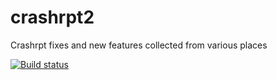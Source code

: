 # crashrpt2
Crashrpt fixes and new features collected from various places

[![Build status](https://ci.appveyor.com/api/projects/status/y5066r8g68f6ogun/branch/master?svg=true)](https://ci.appveyor.com/project/chsoft-ag/crashrpt2/branch/master)
